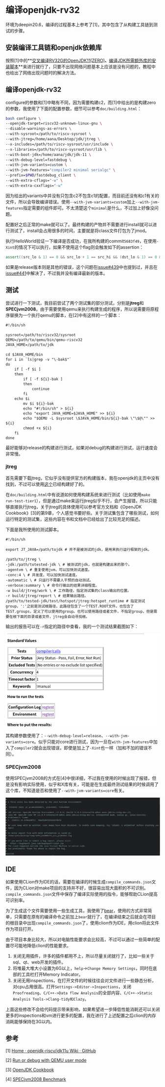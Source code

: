 # 编译openjdk-rv32



环境为deepin20.6，编译的过程基本上参考了[1]，其中包含了从构建工具链到测试的步骤。




## 安装编译工具链和openjdk依赖库

按照[1]中的**[交叉编译RV32G的OpenJDK11(ZERO)](https://github.com/openjdk-riscv/jdk11u/wiki/Build-OpenJDK11(zero-VM)-for-RV32G)**、**[编译JDK所需额外库的安装脚本](https://github.com/openjdk-riscv/jdk11u/wiki/External-Libraries)**来进行就行了，只要不出现网络问题基本上应该是没有问题的，教程中也给出了网络出现问题时的解决方法。



## 编译openjdk-rv32

configure的参数和[1]中略有不同，因为需要构建c2，而[1]中给出的是构建zero的参数，我使用了下面的配置参数，细节可以参考`doc/building.html`：

```bash
bash configure \
--openjdk-target=riscv32-unknown-linux-gnu \
--disable-warnings-as-errors \
--with-sysroot=/path/to/riscv-sysroot \
--with-jtreg=/home/aana/Desktop/jdk/jtreg \
--x-includes=/path/to/riscv-sysroot/usr/include \
--x-libraries=/path/to/riscv-sysroot/usr/lib \
--with-boot-jdk=/home/aana/jdk/jdk-11 \
--with-debug-level=fastdebug \
--with-jvm-variants=custom \
--with-jvm-features="compiler2 minimal serialgc" \
--prefix=$PWD/fastdebug_client \
--with-extra-cflags="-w" \
--with-extra-cxxflags="-w"
```

因为给出的variants中并没有只包含c2不包含c1的配置，而目前还没有和c1有关的文件，所以会导致编译错误。使用`--with-jvm-variants=custom`加上`--with-jvm-features`指定需要的组件即可。不太清楚这个`minimal`是什么，不过加上好像没问题。

配置好之后正常的make就可以了。最终构建的产物并不需要进行install就可以进行测试了，install会占用很多的时间，主要就是将class文件打包为了jmod。

执行HelloWorld验证一下编译是否成功，在我所构建的commit`5683f49`，在使用`-Xint`的情况下可以执行，如果不使用这个flag则会触发如下的assertion：

```c++
assert((src_lo & 1) == 0 && src_lo + 1 == src_hi && (dst_lo & 1) == 0 && dst_lo + 1 == dst_hi)
```

如果是release版本则是其他的错误，这个问题在[issue#439](https://github.com/openjdk-riscv/jdk11u/issues/439)中也提到过，并且在[issue#441](https://github.com/openjdk-riscv/jdk11u/pull/441)中解决了，不过我并没有编译最新的版本。



## 测试

尝试进行一下测试，我目前尝试了两个测试集的部分测试，分别是**jtreg**和**SPECjvm2008**。由于需要使用qemu来执行构建生成的程序，所以说需要将原程序替换为一个执行qemu的脚本，在[2]中有这样的一个脚本：

```shell
#!/bin/sh

sysroot=/path/to/riscv32/sysroot
QEMU=/path/to/qemu/bin/qemu-riscv32
JAVA_HOME=/path/to/jdk

cd $JAVA_HOME/bin
for i in `ls|grep -v "\-bak$"`
do 
    if [ -f $i ]
    then
        if [ -f ${i}-bak ]
        then 
            continue
        fi
    echo $i
        mv $i ${i}-bak
        echo "#!/bin/sh" > ${i}
        echo "export JAVA_HOME=$JAVA_HOME" >> ${i}
        echo "$QEMU -L $sysroot \$JAVA_HOME/bin/${i}-bak \"\$@\"" >> ${i}
        chmod +x ${i}
    fi
done
```

最好能够对release的构建进行测试，如果对debug的构建进行测试，运行速度会非常慢。


### jtreg

首先需要下载jtreg，它似乎没有提供官方的构建版本，我在openjdk的主页中没有找到，不过可以使用[这个](https://builds.shipilev.net/jtreg/)已经构建好了的。

在`doc/building.html`中有说道如何使用构建系统来进行测试（比如使用`make run-test-tier1`），但是通过make来运行jtreg似乎不行，会产生报错，所以只能够直接执行jtreg，关于jtreg的具体使用可以参考官方文档和《OpenJDK Cookbook》[3]的第9章，个人感觉书要好些。关于测试集包含了哪些测试，如何运行特定的测试集，这些内容在书和文档中已经给出了比较充足的描述。

下面是我所使用的测试脚本。

```shell
#!/bin/sh

export JT_JAVA=/path/tojdk # 并不是被测试的jdk，是用来执行运行框架的jdk。

/path/to/jtreg \
-jdk:/path/totested-jdk \ # 被测试的jdk，也就是构建出来的那个。
-agentvm \ # 重复使用jvm，可以加快测试速度。
-conc:4 \ # 并发度，可以加快测试速度。
-automatic \ # 只运行不需要人干预的自动测试。
-verbose:summary \ # 命令行输出的结果详细程度。
-w build/jtreg/work \ # 工作路径，指定测试集的class输出的位置。
-r build/jtreg/report \ # 结果输出路径。
/path/to/tested-jdk/test/hotspot/jtreg:hotspot_runtime # 指定测试group，':'之前是测试根路径，此路径包含了一个TEST.ROOT文件。也包含了TEST.groups，定义了可以使用的group。也可以使用路径或者文件，不指定group，但是需要在根下面的目录或者文件，jtreg会自动寻找根。
```

输出的报告可以在`-r`指定的路径中查看，我的一个测试结果截图如下：

![image-20220725141201364](image-20220725141201364.png)

其构建参数使用了：`--with-debug-level=release`、`--with-jvm-variants=core`。似乎只能对core进行测试，因为一旦在`with-jvm-features`中加入了`compiler2`就会出现错误，即使是加上了`-Xint`也一样（加和不加的错误不同）。

### SPECjvm2008

使用SPECjvm2008的方式在[4]中很详细，不过我在使用的时候出现了报错，但是没有影响实际使用，似乎和X库有关，可能是在生成最终测试结果的时候调用了这个库，不知道是否和使用了`--with-jvm-variants=core`有关。

![image-20220725144248117](image-20220725144248117.png)



## IDE

如果使用CLion作为IDE的话，需要在编译的时候生成`compile_commands.json`文件，因为CLion对make项目的支持并不好，很容易出现大面积的不可识别。`compile_commands.json`文件中保存了编译实际使用的指令，能够帮助CLion提高可识别率。

为了生成这个文件需要使用一些生成工具，我使用了[bear](https://github.com/rizsotto/Bear)，使用的方式非常简单，只需要在原有的编译命令之前加上`bear`就行了，在编译结束之后就会在项目的根目录中出现`compile_commands.json`了，使用clion作为IDE，用clion将此文件作为项目打开。

由于项目本身比较大，所以对电脑性能要求会比较高，不过可以通过一些简单的配置尽可能地降低clion的性能要求。

1. 关闭无用插件，许多的插件都用不上，所以尽量关闭就行了，比如一些关于sql、qt、web开发的插件。
2. 将堆最大堆大小设置为6G以上，`help`->`Change Memory Settings`，同时在底部的工具栏打开Memory Indicator。
3. 关闭无用inspections，在打开文件的时候往往会对文件进行一些静态分析，对cpu占用很高。打开`Settings->Editor->Inspections`，关闭`Proofreading`、`C/C++->Data flow Analysis`的全部内容、`C/C++->Static Analysis Tools->Clang-tidy和Clazy`。

上面这些修改不会给代码提示带来影响，如果希望进一步降低性能消耗还可以关闭更多的inspections和vm进行更多的配置，我在进行了上述配置之后clion的内存消耗能够保持在3G以内。



## 参考

[1] [Home · openjdk-riscv/jdk11u Wiki · GitHub](https://github.com/openjdk-riscv/jdk11u/wiki)

[2] [Run or debug with QEMU user mode](https://github.com/openjdk-riscv/jdk11u/wiki/Run-or-debug-with-QEMU-user-mode)

[3] [OpenJDK Cookbook](https://www.packtpub.com/product/openjdk-cookbook/9781849698405)

[4] [SPECjvm2008 Benchmark](https://github.com/openjdk-riscv/jdk11u/wiki/SPECjvm2008-Benchmark)

